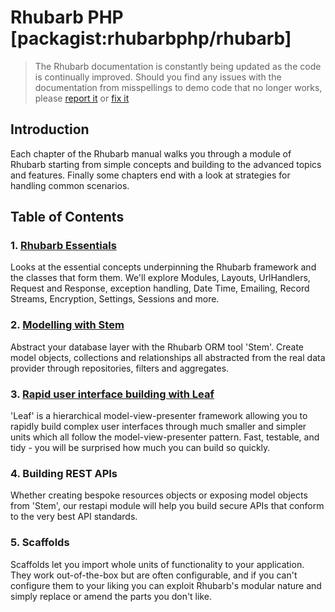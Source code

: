 Rhubarb PHP  [packagist:rhubarbphp/rhubarb]
===========================

> The Rhubarb documentation is constantly being updated as the code is continually improved. Should you find any
> issues with the documentation from misspellings to demo code that no longer works, please
> [report it](mailto:rhubarbphp@googlegroups.com) or [fix it](/contributing)

## Introduction

Each chapter of the Rhubarb manual walks you through a module of Rhubarb starting from simple concepts and
building to the advanced topics and features. Finally some chapters end with a look at strategies for
handling common scenarios.

## Table of Contents

### 1. [Rhubarb Essentials](/manual/rhubarb/files-and-directories)

Looks at the essential concepts underpinning the Rhubarb framework and the classes that form them. We'll
explore Modules, Layouts, UrlHandlers, Request and Response, exception handling, Date Time, Emailing, Record Streams,
Encryption, Settings, Sessions and more.

### 2. [Modelling with Stem](/manual/module.stem/)

Abstract your database layer with the Rhubarb ORM tool 'Stem'. Create model objects, collections and relationships
all abstracted from the real data provider through repositories, filters and aggregates.

### 3. [Rapid user interface building with Leaf](/manual/module.leaf/)

'Leaf' is a hierarchical model-view-presenter framework allowing you to rapidly build complex user interfaces
through much smaller and simpler units which all follow the model-view-presenter pattern. Fast, testable, and
tidy - you will be surprised how much you can build so quickly.

### 4. Building REST APIs

Whether creating bespoke resources objects or exposing model objects from 'Stem', our restapi module will help
you build secure APIs that conform to the very best API standards.

### 5. Scaffolds

Scaffolds let you import whole units of functionality to your application. They work out-of-the-box but are
often configurable, and if you can't configure them to your liking you can exploit Rhubarb's modular nature and
simply replace or amend the parts you don't like.